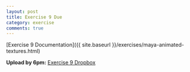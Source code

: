 ```yaml
---
layout: post
title: Exercise 9 Due
category: exercise
comments: true
---
```


[Exercise 9 Documentation]({{ site.baseurl }}/exercises/maya-animated-textures.html)

**Upload by 6pm:** [Exercise 9 Dropbox](https://psu.box.com/signup/collablink/d_6058209045/110149a5d45688)
